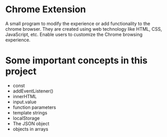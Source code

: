 #  Chrome Extension 

A small program to modify the experience or add functionality to the chrome browser. 
They are created using web technology like HTML, CSS, JavaScript, etc.
Enable users to customize the Chrome browsing experience.

# Some important concepts in this project

- const
- addEventListener()
- innerHTML
- input.value
- function parameters
- template strings
- localStorage
- The JSON object
- objects in arrays